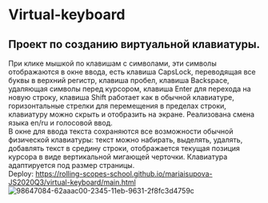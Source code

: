 # Virtual-keyboard
## Проект по созданию виртуальной клавиатуры.
При клике мышкой по клавишам с символами, эти символы отображаются в окне ввода, есть клавиша CapsLock, переводящая все буквы в верхний регистр, клавиша пробел, клавиша Backspace, удаляющая символы перед курсором, клавиша Enter для перехода на новую строку, клавиша Shift работает как в обычной клавиатуре, горизонтальные стрелки для перемещения в пределах строки, клавиатуру можно скрыть и отобразить на экране. Реализована смена языка en/ru и голосовой ввод.
<br> В окне для ввода текста сохраняются все возможности обычной физической клавиатуры: текст можно набирать, выделять, удалять, добавлять текст в средину строки, отображается текущая позиция курсора в виде вертикальной мигающей черточки. Клавиатура адаптируется под размер страницы.
<br>Deploy: https://rolling-scopes-school.github.io/mariaisupova-JS2020Q3/virtual-keyboard/main.html
![98647084-62aaac00-2345-11eb-9631-2f8fc3d4759c](https://user-images.githubusercontent.com/43805698/113569957-0a3db900-961c-11eb-8938-069266b66474.png)
